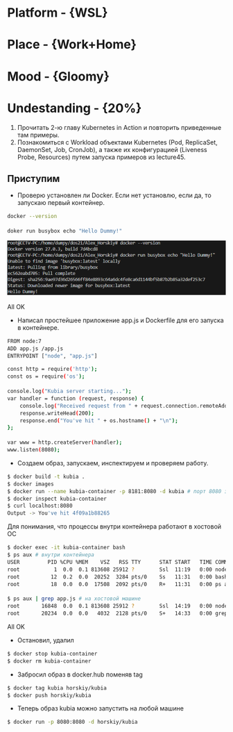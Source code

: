 # Platform     - {WSL}
# Place        - {Work+Home}
# Mood         - {Gloomy}
# Undestanding - {20%}



1. Прочитать 2-ю главу Kubernetes in Action и повторить приведенные там примеры.
2. Познакомиться с Workload объектами Kubernetes (Pod, ReplicaSet, DaemonSet, Job, CronJob), а также их конфигурацией (Liveness Probe, Resources) путем запуска примеров из lecture45.

## Приступим

- Проверю установлен ли Docker. Если нет установлю, если да, то запускаю первый контейнер.
```bash
docker --version

doker run busybox echo "Hello Dummy!"
```
![alt text](assets/1-1.png)

All OK
- Написал простейшее приложение app.js и Dockerfile для его запуска в контейнере.
```bash
FROM node:7
ADD app.js /app.js
ENTRYPOINT ["node", "app.js"]
```
```bash
const http = require('http');
const os = require('os');

console.log("Kubia server starting...");
var handler = function (request, response) {
    console.log("Received request from " + request.connection.remoteAddress);
    response.writeHead(200);
    response.end("You've hit " + os.hostname() + "\n");
};

var www = http.createServer(handler);
www.listen(8080);
```
- Создаем образ, запускаем, инспектируем и проверяем работу.
```bash
$ docker build -t kubia .
$ docker images
$ docker run --name kubia-container -p 8181:8080 -d kubia # порт 8080 занят Jenkins, использую 8181
$ docker inspect kubia-container
$ curl localhost:8080
Output -> You've hit 4f09a1b88265
```

Для понимания, что процессы внутри контейнера работают в хостовой ОС

```bash
$ docker exec -it kubia-container bash
$ ps aux # внутри контейнера
USER         PID %CPU %MEM    VSZ   RSS TTY      STAT START   TIME COMMAND
root           1  0.0  0.1 813608 25912 ?        Ssl  11:19   0:00 node app.js
root          12  0.2  0.0  20252  3284 pts/0    Ss   11:31   0:00 bash
root          18  0.0  0.0  17508  2092 pts/0    R+   11:31   0:00 ps aux

$ ps aux | grep app.js # на хостовой машине
root       16848  0.0  0.1 813608 25912 ?        Ssl  14:19   0:00 node app.js
root       20234  0.0  0.0   4032  2128 pts/0    S+   14:33   0:00 grep --color=auto app.js
```
All OK
- Остановил, удалил
```bash
$ docker stop kubia-container
$ docker rm kubia-container
```
- Забросил образ в docker.hub поменяв tag
```bash
$ docker tag kubia horskiy/kubia
$ docker push horskiy/kubia

```
- Теперь образ kubia можно запустить на любой машине
```bash
$ docker run -p 8080:8080 -d horskiy/kubia
```
